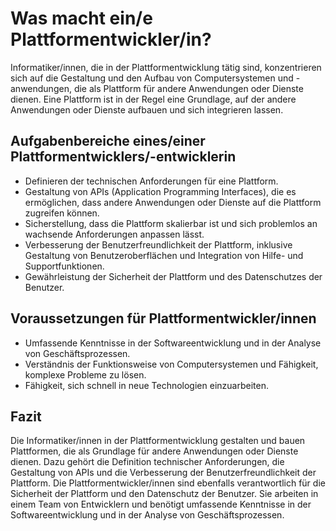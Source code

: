 # Was macht ein/e Plattformentwickler/in?

Informatiker/innen, die in der Plattformentwicklung tätig sind, konzentrieren sich auf die Gestaltung und den Aufbau von Computersystemen und -anwendungen, die als Plattform für andere Anwendungen oder Dienste dienen. Eine Plattform ist in der Regel eine Grundlage, auf der andere Anwendungen oder Dienste aufbauen und sich integrieren lassen.

## Aufgabenbereiche eines/einer Plattformentwicklers/-entwicklerin

- Definieren der technischen Anforderungen für eine Plattform.
- Gestaltung von APIs (Application Programming Interfaces), die es ermöglichen, dass andere Anwendungen oder Dienste auf die Plattform zugreifen können.
- Sicherstellung, dass die Plattform skalierbar ist und sich problemlos an wachsende Anforderungen anpassen lässt.
- Verbesserung der Benutzerfreundlichkeit der Plattform, inklusive Gestaltung von Benutzeroberflächen und Integration von Hilfe- und Supportfunktionen.
- Gewährleistung der Sicherheit der Plattform und des Datenschutzes der Benutzer.

## Voraussetzungen für Plattformentwickler/innen

- Umfassende Kenntnisse in der Softwareentwicklung und in der Analyse von Geschäftsprozessen.
- Verständnis der Funktionsweise von Computersystemen und Fähigkeit, komplexe Probleme zu lösen.
- Fähigkeit, sich schnell in neue Technologien einzuarbeiten.

## Fazit

Die Informatiker/innen in der Plattformentwicklung gestalten und bauen
Plattformen, die als Grundlage für andere Anwendungen oder Dienste
dienen. Dazu gehört die Definition technischer Anforderungen, die
Gestaltung von APIs und die Verbesserung der Benutzerfreundlichkeit
der Plattform. Die Plattformentwickler/innen sind ebenfalls
verantwortlich für die Sicherheit der Plattform und den Datenschutz der
Benutzer. Sie arbeiten in einem Team von Entwicklern und benötigt
umfassende Kenntnisse in der Softwareentwicklung und in der Analyse
von Geschäftsprozessen.
